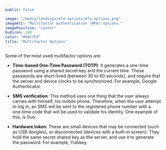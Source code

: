 ```yaml
---
public: false

image: "/media/landings/mfa-options/mfa-options.png"
imageAlt: "Multifactor Authentication (MFA) options."
imagePosition: "center"
budicon: 288
color: "#44C7F4"
title: "Multifactor Options"
---
```


Some of the most used multifactor options are:

* **Time-based One-Time Password (TOTP)**: It generates a one-time password using a shared secret key and the current time. These passwords are short-lived (between 30 to 60 seconds), and require that the server and device clocks to be synchronized. For example, Google Authenticator. 

* **SMS verification**: This method uses one thing that the user always carries with himself, his mobile phone. Therefore, when the user attempt to log in, an SMS will be sent to the registered phone number with a one-time code that will be used to validate his identity. One example of this, is Duo.

* **Hardware token**: These are small devices that may be connected (such as USB dongles), or disconnected (devices with a built-in screen). They hold the same secret shared key as the server, and use it to generate the password. For example, Yubikey.
